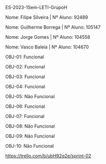 ES-2023-1Sem-LETI-GrupoH

Nome: Filipe Silveira | Nº Aluno: 92489

Nome: Guilherme Borrega | Nº Aluno: 105147

Nome: Jorge Gomes | Nº Aluno: 104558

Nome: Vasco Baleia | Nº Aluno: 104670


OBJ-01: Funcional

OBJ-02: Funcional

OBJ-03: Funcional

OBJ-04: Funcional

OBJ-05: Não Funcional

OBJ-06: Funcional

OBJ-07: Funcional

OBJ-08: Não Funcional

OBJ-09: Não Funcional

OBJ-10: Não Funcional


https://trello.com/b/ubH92q2e/sprint-02
